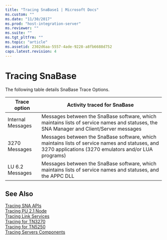 ```yaml
---
title: "Tracing SnaBase1 | Microsoft Docs"
ms.custom: ""
ms.date: "11/30/2017"
ms.prod: "host-integration-server"
ms.reviewer: ""
ms.suite: ""
ms.tgt_pltfrm: ""
ms.topic: "article"
ms.assetid: 2302d6aa-5557-4ade-9228-a8fb6688d752
caps.latest.revision: 4
---
```

# Tracing SnaBase
The following table details SnaBase Trace Options.  
  
|Trace option|Activity traced for SnaBase|  
|------------------|---------------------------------|  
|Internal Messages|Messages between the SnaBase software, which maintains lists of service names and statuses, the SNA Manager and Client/Server messages|  
|3270 Messages|Messages between the SnaBase software, which maintains lists of service names and statuses, and 3270 applications (3270 emulators and/or LUA programs)|  
|LU 6.2 Messages|Messages between the SnaBase software, which maintains lists of service names and statuses, and the APPC DLL|  
  
## See Also  
 [Tracing SNA APIs](../HIS2010/tracing-sna-apis1.md)   
 [Tracing PU 2.1 Node](../HIS2010/tracing-pu-2-1-node1.md)   
 [Tracing Link Services](../HIS2010/tracing-link-services2.md)   
 [Tracing for TN3270](../HIS2010/tracing-for-tn32701.md)   
 [Tracing for TN5250](../HIS2010/tracing-for-tn52502.md)   
 [Tracing Servers Components](../HIS2010/tracing-servers-components1.md)